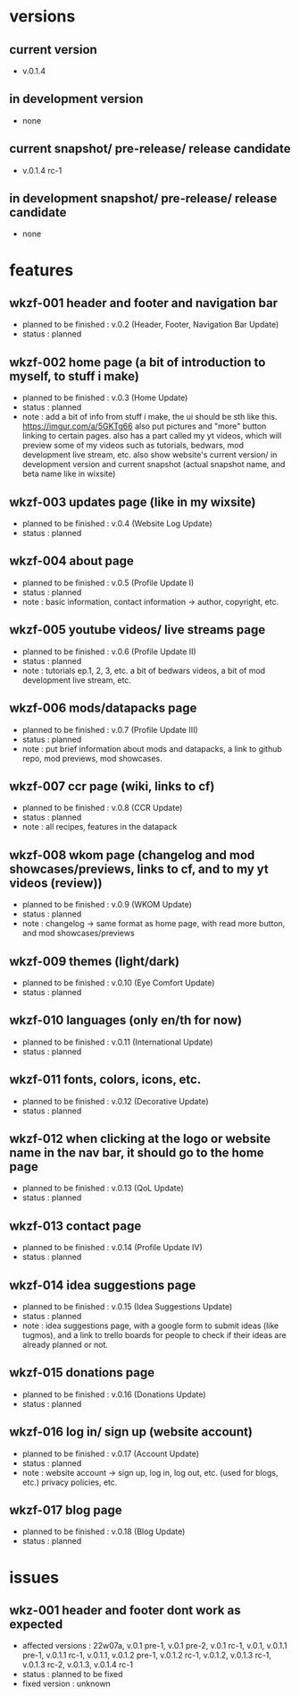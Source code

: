 # versions

## current version
- v.0.1.4
## in development version
- none
## current snapshot/ pre-release/ release candidate
- v.0.1.4 rc-1
## in development snapshot/ pre-release/ release candidate
- none

# features

## wkzf-001 header and footer and navigation bar
- planned to be finished : v.0.2 (Header, Footer, Navigation Bar Update)
- status : planned

## wkzf-002 home page (a bit of introduction to myself, to stuff i make)
- planned to be finished : v.0.3 (Home Update)
- status : planned
- note : add a bit of info from stuff i make, the ui should be sth like this.
https://imgur.com/a/5GKTg66 also put pictures and "more" button linking to certain pages.
also has a part called my yt videos, which will preview some of my videos such as tutorials, 
bedwars, mod development live stream, etc. also show website's current version/ in development 
version and current snapshot (actual snapshot name, and beta name like in wixsite) 

## wkzf-003 updates page (like in my wixsite)
- planned to be finished : v.0.4 (Website Log Update)
- status : planned

## wkzf-004 about page 
- planned to be finished : v.0.5 (Profile Update I)
- status : planned
- note : basic information, contact information -> author, copyright, etc.

## wkzf-005 youtube videos/ live streams page
- planned to be finished : v.0.6 (Profile Update II)
- status : planned
- note : tutorials ep.1, 2, 3, etc. a bit of bedwars videos, a bit of mod development live stream, 
etc.

## wkzf-006 mods/datapacks page
- planned to be finished : v.0.7 (Profile Update III)
- status : planned
- note : put brief information about mods and datapacks, a link to github repo, mod previews, 
mod showcases.

## wkzf-007 ccr page (wiki, links to cf)
- planned to be finished : v.0.8 (CCR Update)
- status : planned
- note : all recipes, features in the datapack

## wkzf-008 wkom page (changelog and mod showcases/previews, links to cf, and to my yt videos (review)) 
- planned to be finished : v.0.9 (WKOM Update)
- status : planned
- note : changelog -> same format as home page,  with read more button, and mod showcases/previews

## wkzf-009 themes (light/dark)
- planned to be finished : v.0.10 (Eye Comfort Update)
- status : planned

## wkzf-010 languages (only en/th for now)
- planned to be finished : v.0.11 (International Update)
- status : planned

## wkzf-011 fonts, colors, icons, etc.
- planned to be finished : v.0.12 (Decorative Update)
- status : planned

## wkzf-012 when clicking at the logo or website name in the nav bar, it should go to the home page
- planned to be finished : v.0.13 (QoL Update)
- status : planned

## wkzf-013 contact page
- planned to be finished : v.0.14 (Profile Update IV)
- status : planned

## wkzf-014 idea suggestions page
- planned to be finished : v.0.15 (Idea Suggestions Update)
- status : planned
- note : idea suggestions page, with a google form to submit ideas (like tugmos), 
and a link to trello boards for people to check if their ideas are already planned or not.

## wkzf-015 donations page
- planned to be finished : v.0.16 (Donations Update)
- status : planned

## wkzf-016 log in/ sign up (website account)
- planned to be finished : v.0.17 (Account Update)
- status : planned
- note : website account -> sign up, log in, log out, etc. (used for blogs, etc.)
privacy policies, etc.

## wkzf-017 blog page
- planned to be finished : v.0.18 (Blog Update)
- status : planned

# issues

## wkz-001 header and footer dont work as expected
- affected versions : 22w07a, v.0.1 pre-1, v.0.1 pre-2, v.0.1 rc-1, v.0.1, v.0.1.1 pre-1, 
v.0.1.1 rc-1, v.0.1.1, v.0.1.2 pre-1, v.0.1.2 rc-1, v.0.1.2, v.0.1.3 rc-1, v.0.1.3 rc-2, v.0.1.3, 
v.0.1.4 rc-1
- status : planned to be fixed
- fixed version : unknown
